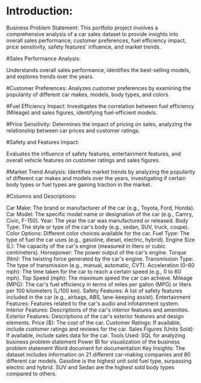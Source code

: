 # Introduction:
Business Problem Statement:
This portfolio project involves a comprehensive analysis of a car sales dataset to provide insights into overall sales performance, customer preferences, fuel efficiency impact, price sensitivity, safety features' influence, and market trends.

#Sales Performance Analysis:

Understands overall sales performance, identifies the best-selling models, and explores trends over the years.

#Customer Preferences:
Analyzes customer preferences by examining the popularity of different car makes, models, body types, and colors.

#Fuel Efficiency Impact:
Investigates the correlation between fuel efficiency (Mileage) and sales figures, identifying fuel-efficient models.

#Price Sensitivity:
Determines the impact of pricing on sales, analyzing the relationship between car prices and customer ratings.

#Safety and Features Impact:

Evaluates the influence of safety features, entertainment features, and overall vehicle features on customer ratings and sales figures.

#Market Trend Analysis:
Identifies market trends by analyzing the popularity of different car makes and models over the years, investigating if certain body types or fuel types are gaining traction in the market.

#Columns and Descriptions:

Car Make: The brand or manufacturer of the car (e.g., Toyota, Ford, Honda).
Car Model: The specific model name or designation of the car (e.g., Camry, Civic, F-150).
Year: The year the car was manufactured or released.
Body Type: The style or type of the car's body (e.g., sedan, SUV, truck, coupe).
Color Options: Different color choices available for the car.
Fuel Type: The type of fuel the car uses (e.g., gasoline, diesel, electric, hybrid).
Engine Size (L): The capacity of the car's engine (measured in liters or cubic centimeters).
Horsepower: The power output of the car's engine.
Torque (Nm): The twisting force generated by the car's engine.
Transmission Type: The type of transmission (e.g., manual, automatic, CVT).
Acceleration (0-60 mph): The time taken for the car to reach a certain speed (e.g., 0 to 60 mph).
Top Speed (mph): The maximum speed the car can achieve.
Mileage (MPG): The car's fuel efficiency in terms of miles per gallon (MPG) or liters per 100 kilometers (L/100 km).
Safety Features: A list of safety features included in the car (e.g., airbags, ABS, lane-keeping assist).
Entertainment Features: Features related to the car's audio and infotainment system.
Interior Features: Descriptions of the car's interior features and amenities.
Exterior Features: Descriptions of the car's exterior features and design elements.
Price ($): The cost of the car.
Customer Ratings: If available, include customer ratings and reviews for the car.
Sales Figures (Units Sold): If available, include sales data for the car.
Tools Used:
SQL for analyzing business problem statement
Power BI for visualization of the business problem statement
Word document for documentation
Key Insights:
The dataset includes information on 21 different car-making companies and 80 different car models.
Gasoline is the highest unit sold fuel type, surpassing electric and hybrid.
SUV and Sedan are the highest sold body types compared to others.
